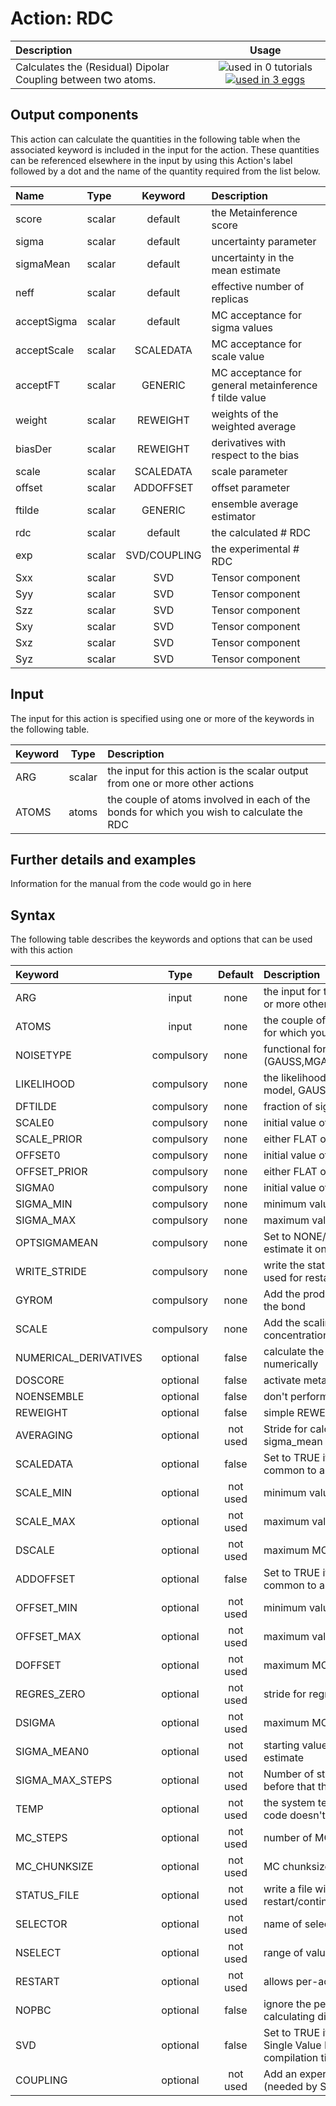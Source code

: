 # Action: RDC

| Description    | Usage |
|:--------|:--------:|
| Calculates the (Residual) Dipolar Coupling between two atoms. | ![used in 0 tutorials](https://img.shields.io/badge/tutorials-0-red.svg)[![used in 3 eggs](https://img.shields.io/badge/nest-3-green.svg)](https://www.plumed-nest.org/browse.html?search=RDC) | 

## Output components

This action can calculate the quantities in the following table when the associated keyword is included in the input for the action. These quantities can be referenced elsewhere in the input by using this Action's label followed by a dot and the name of the quantity required from the list below.

| Name | Type | Keyword | Description |
|:-------|:-----|:----:|:-------|
| score | scalar | default | the Metainference score | 
| sigma | scalar | default | uncertainty parameter | 
| sigmaMean | scalar | default | uncertainty in the mean estimate | 
| neff | scalar | default | effective number of replicas | 
| acceptSigma | scalar | default | MC acceptance for sigma values | 
| acceptScale | scalar | SCALEDATA | MC acceptance for scale value | 
| acceptFT | scalar | GENERIC | MC acceptance for general metainference f tilde value | 
| weight | scalar | REWEIGHT | weights of the weighted average | 
| biasDer | scalar | REWEIGHT | derivatives with respect to the bias | 
| scale | scalar | SCALEDATA | scale parameter | 
| offset | scalar | ADDOFFSET | offset parameter | 
| ftilde | scalar | GENERIC | ensemble average estimator | 
| rdc | scalar | default | the calculated # RDC | 
| exp | scalar | SVD/COUPLING | the experimental # RDC | 
| Sxx | scalar | SVD | Tensor component | 
| Syy | scalar | SVD | Tensor component | 
| Szz | scalar | SVD | Tensor component | 
| Sxy | scalar | SVD | Tensor component | 
| Sxz | scalar | SVD | Tensor component | 
| Syz | scalar | SVD | Tensor component | 


## Input

The input for this action is specified using one or more of the keywords in the following table.

| Keyword |  Type | Description |
|:--------|:------:|:-----------|
| ARG | scalar | the input for this action is the scalar output from one or more other actions |
| ATOMS | atoms | the couple of atoms involved in each of the bonds for which you wish to calculate the RDC |


## Further details and examples 
Information for the manual from the code would go in here 
## Syntax 
The following table describes the keywords and options that can be used with this action 

| Keyword | Type | Default | Description |
|:-------|:----:|:-------:|:-----------|
| ARG | input | none | the input for this action is the scalar output from one or more other actions |
| ATOMS | input | none | the couple of atoms involved in each of the bonds for which you wish to calculate the RDC |
| NOISETYPE | compulsory | none |  functional form of the noise (GAUSS,MGAUSS,OUTLIERS,MOUTLIERS,GENERIC) |
| LIKELIHOOD | compulsory | none |  the likelihood for the GENERIC metainference model, GAUSS or LOGN |
| DFTILDE | compulsory | none |  fraction of sigma_mean used to evolve ftilde |
| SCALE0 | compulsory | none |  initial value of the scaling factor |
| SCALE_PRIOR | compulsory | none |  either FLAT or GAUSSIAN |
| OFFSET0 | compulsory | none |  initial value of the offset |
| OFFSET_PRIOR | compulsory | none |  either FLAT or GAUSSIAN |
| SIGMA0 | compulsory | none |  initial value of the uncertainty parameter |
| SIGMA_MIN | compulsory | none |  minimum value of the uncertainty parameter |
| SIGMA_MAX | compulsory | none |  maximum value of the uncertainty parameter |
| OPTSIGMAMEAN | compulsory | none |  Set to NONE/SEM to manually set sigma mean, or to estimate it on the fly |
| WRITE_STRIDE | compulsory | none |  write the status to a file every N steps, this can be used for restart/continuation |
| GYROM | compulsory | none |  Add the product of the gyromagnetic constants for the bond |
| SCALE | compulsory | none |  Add the scaling factor to take into account concentration and other effects |
| NUMERICAL_DERIVATIVES | optional | false |  calculate the derivatives for these quantities numerically |
| DOSCORE | optional | false |  activate metainference |
| NOENSEMBLE | optional | false |  don't perform any replica-averaging |
| REWEIGHT | optional | false |  simple REWEIGHT using the ARG as energy |
| AVERAGING | optional | not used | Stride for calculation of averaged weights and sigma_mean |
| SCALEDATA | optional | false |  Set to TRUE if you want to sample a scaling factor common to all values and replicas |
| SCALE_MIN | optional | not used | minimum value of the scaling factor |
| SCALE_MAX | optional | not used | maximum value of the scaling factor |
| DSCALE | optional | not used | maximum MC move of the scaling factor |
| ADDOFFSET | optional | false |  Set to TRUE if you want to sample an offset common to all values and replicas |
| OFFSET_MIN | optional | not used | minimum value of the offset |
| OFFSET_MAX | optional | not used | maximum value of the offset |
| DOFFSET | optional | not used | maximum MC move of the offset |
| REGRES_ZERO | optional | not used | stride for regression with zero offset |
| DSIGMA | optional | not used | maximum MC move of the uncertainty parameter |
| SIGMA_MEAN0 | optional | not used | starting value for the uncertainty in the mean estimate |
| SIGMA_MAX_STEPS | optional | not used | Number of steps used to optimise SIGMA_MAX, before that the SIGMA_MAX value is used |
| TEMP | optional | not used | the system temperature - this is only needed if code doesn't pass the temperature to plumed |
| MC_STEPS | optional | not used | number of MC steps |
| MC_CHUNKSIZE | optional | not used | MC chunksize |
| STATUS_FILE | optional | not used | write a file with all the data useful for restart/continuation of Metainference |
| SELECTOR | optional | not used | name of selector |
| NSELECT | optional | not used | range of values for selector [0, N-1] |
| RESTART | optional | not used | allows per-action setting of restart (YES/NO/AUTO) |
| NOPBC | optional | false |  ignore the periodic boundary conditions when calculating distances |
| SVD | optional | false |  Set to TRUE if you want to back calculate using Single Value Decomposition (need GSL at compilation time) |
| COUPLING | optional | not used | Add an experimental value for each coupling (needed by SVD and useful for STATS) |
